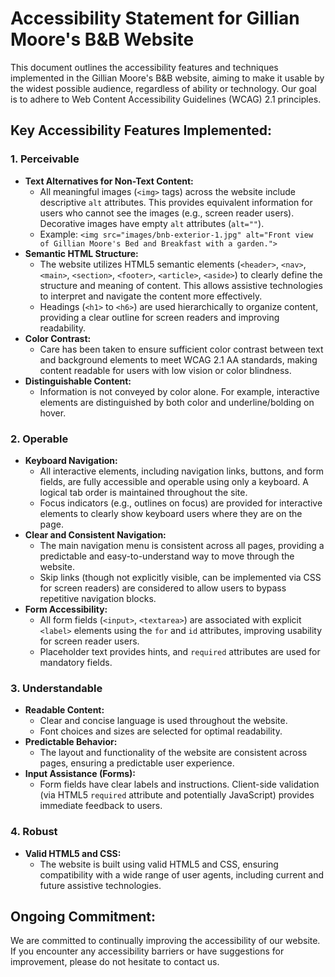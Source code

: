 # Accessibility Statement for Gillian Moore's B&B Website

This document outlines the accessibility features and techniques implemented in the Gillian Moore's B&B website, aiming to make it usable by the widest possible audience, regardless of ability or technology. Our goal is to adhere to Web Content Accessibility Guidelines (WCAG) 2.1 principles.

## Key Accessibility Features Implemented:

### 1. Perceivable

*   **Text Alternatives for Non-Text Content:**
    *   All meaningful images (`<img>` tags) across the website include descriptive `alt` attributes. This provides equivalent information for users who cannot see the images (e.g., screen reader users). Decorative images have empty `alt` attributes (`alt=""`).
    *   Example: `<img src="images/bnb-exterior-1.jpg" alt="Front view of Gillian Moore's Bed and Breakfast with a garden.">`
*   **Semantic HTML Structure:**
    *   The website utilizes HTML5 semantic elements (`<header>`, `<nav>`, `<main>`, `<section>`, `<footer>`, `<article>`, `<aside>`) to clearly define the structure and meaning of content. This allows assistive technologies to interpret and navigate the content more effectively.
    *   Headings (`<h1>` to `<h6>`) are used hierarchically to organize content, providing a clear outline for screen readers and improving readability.
*   **Color Contrast:**
    *   Care has been taken to ensure sufficient color contrast between text and background elements to meet WCAG 2.1 AA standards, making content readable for users with low vision or color blindness.
*   **Distinguishable Content:**
    *   Information is not conveyed by color alone. For example, interactive elements are distinguished by both color and underline/bolding on hover.

### 2. Operable

*   **Keyboard Navigation:**
    *   All interactive elements, including navigation links, buttons, and form fields, are fully accessible and operable using only a keyboard. A logical tab order is maintained throughout the site.
    *   Focus indicators (e.g., outlines on focus) are provided for interactive elements to clearly show keyboard users where they are on the page.
*   **Clear and Consistent Navigation:**
    *   The main navigation menu is consistent across all pages, providing a predictable and easy-to-understand way to move through the website.
    *   Skip links (though not explicitly visible, can be implemented via CSS for screen readers) are considered to allow users to bypass repetitive navigation blocks.
*   **Form Accessibility:**
    *   All form fields (`<input>`, `<textarea>`) are associated with explicit `<label>` elements using the `for` and `id` attributes, improving usability for screen reader users.
    *   Placeholder text provides hints, and `required` attributes are used for mandatory fields.

### 3. Understandable

*   **Readable Content:**
    *   Clear and concise language is used throughout the website.
    *   Font choices and sizes are selected for optimal readability.
*   **Predictable Behavior:**
    *   The layout and functionality of the website are consistent across pages, ensuring a predictable user experience.
*   **Input Assistance (Forms):**
    *   Form fields have clear labels and instructions. Client-side validation (via HTML5 `required` attribute and potentially JavaScript) provides immediate feedback to users.

### 4. Robust

*   **Valid HTML5 and CSS:**
    *   The website is built using valid HTML5 and CSS, ensuring compatibility with a wide range of user agents, including current and future assistive technologies.

## Ongoing Commitment:

We are committed to continually improving the accessibility of our website. If you encounter any accessibility barriers or have suggestions for improvement, please do not hesitate to contact us.